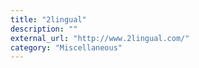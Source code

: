 ```yaml
---
title: "2lingual"
description: ""
external_url: "http://www.2lingual.com/"
category: "Miscellaneous"
---
```

